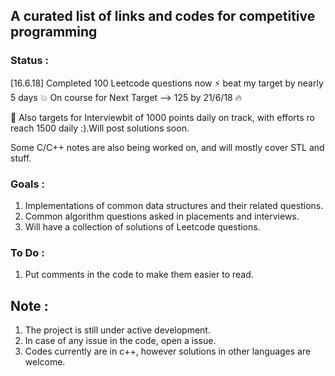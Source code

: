 ## A curated list of links and codes for competitive programming

### Status :
[16.6.18] Completed 100 Leetcode questions now :zap: beat my target by nearly 5 days :boom:
On course for Next Target --> 125 by 21/6/18 :fire:

:rocket: Also targets for Interviewbit of 1000 points daily on track, with efforts ro reach 1500 daily :).Will post solutions soon.

Some C/C++ notes are also being worked on, and will mostly cover STL and stuff.

### Goals :
1. Implementations of common data structures and their related questions.
2. Common algorithm questions asked in placements and interviews.
2. Will have a collection of solutions of Leetcode questions.

### To Do :
1. Put comments in the code to make them easier to read.

## Note :
1. The project is still under active development.
2. In case of any issue in the code, open a issue.
3. Codes currently are in c++, however solutions in other languages are welcome.
